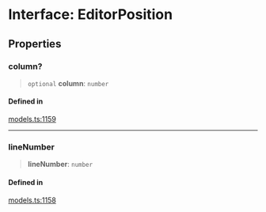 # Interface: EditorPosition

## Properties

### column?

> `optional` **column**: `number`

#### Defined in

[models.ts:1159](https://github.com/live-codes/livecodes/blob/cb27ceefa2a66654546a0dff30f283a321a06684/src/sdk/models.ts#L1159)

***

### lineNumber

> **lineNumber**: `number`

#### Defined in

[models.ts:1158](https://github.com/live-codes/livecodes/blob/cb27ceefa2a66654546a0dff30f283a321a06684/src/sdk/models.ts#L1158)